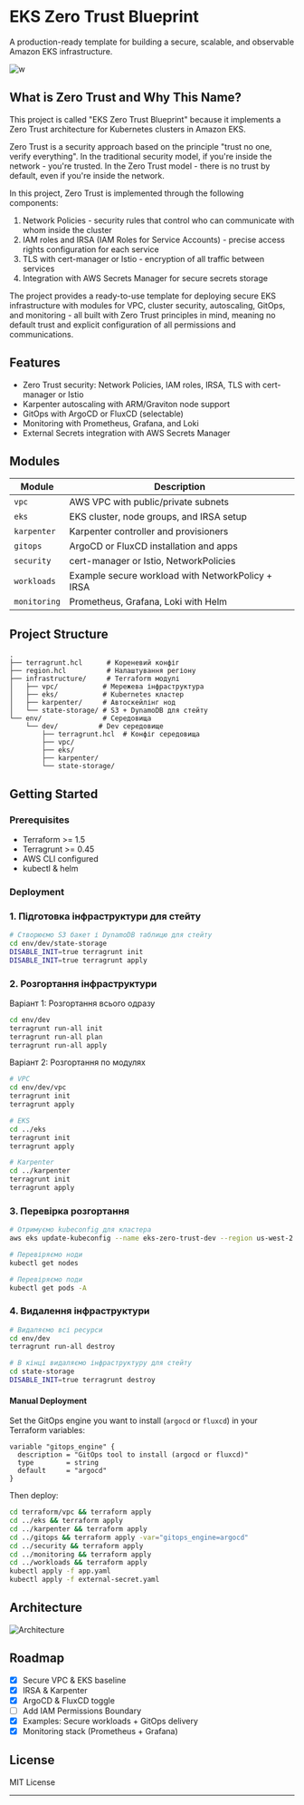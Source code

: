 # EKS Zero Trust Blueprint 

A production-ready template for building a secure, scalable, and observable Amazon EKS infrastructure.

![w](diagrams/zero-trust-eks.png)  

## What is Zero Trust and Why This Name?

This project is called "EKS Zero Trust Blueprint" because it implements a Zero Trust architecture for Kubernetes clusters in Amazon EKS.

Zero Trust is a security approach based on the principle "trust no one, verify everything". In the traditional security model, if you're inside the network - you're trusted. In the Zero Trust model - there is no trust by default, even if you're inside the network.

In this project, Zero Trust is implemented through the following components:

1. Network Policies - security rules that control who can communicate with whom inside the cluster
2. IAM roles and IRSA (IAM Roles for Service Accounts) - precise access rights configuration for each service
3. TLS with cert-manager or Istio - encryption of all traffic between services
4. Integration with AWS Secrets Manager for secure secrets storage

The project provides a ready-to-use template for deploying secure EKS infrastructure with modules for VPC, cluster security, autoscaling, GitOps, and monitoring - all built with Zero Trust principles in mind, meaning no default trust and explicit configuration of all permissions and communications.

## Features

- Zero Trust security: Network Policies, IAM roles, IRSA, TLS with cert-manager or Istio
- Karpenter autoscaling with ARM/Graviton node support
- GitOps with ArgoCD or FluxCD (selectable)
- Monitoring with Prometheus, Grafana, and Loki
- External Secrets integration with AWS Secrets Manager

## Modules

| Module        | Description                                             |
|---------------|---------------------------------------------------------|
| `vpc`         | AWS VPC with public/private subnets                    |
| `eks`         | EKS cluster, node groups, and IRSA setup               |
| `karpenter`   | Karpenter controller and provisioners                  |
| `gitops`      | ArgoCD or FluxCD installation and apps                 |
| `security`    | cert-manager or Istio, NetworkPolicies                 |
| `workloads`   | Example secure workload with NetworkPolicy + IRSA      |
| `monitoring`  | Prometheus, Grafana, Loki with Helm                    |

## Project Structure

```
.
├── terragrunt.hcl      # Кореневий конфіг
├── region.hcl          # Налаштування регіону
├── infrastructure/     # Terraform модулі
│   ├── vpc/           # Мережева інфраструктура
│   ├── eks/           # Kubernetes кластер
│   ├── karpenter/     # Автоскейлінг нод
│   └── state-storage/ # S3 + DynamoDB для стейту
└── env/               # Середовища
    └── dev/          # Dev середовище
        ├── terragrunt.hcl  # Конфіг середовища
        ├── vpc/
        ├── eks/
        ├── karpenter/
        └── state-storage/
```

## Getting Started

### Prerequisites
- Terraform >= 1.5
- Terragrunt >= 0.45
- AWS CLI configured
- kubectl & helm

### Deployment

### 1. Підготовка інфраструктури для стейту

```bash
# Створюємо S3 бакет і DynamoDB таблицю для стейту
cd env/dev/state-storage
DISABLE_INIT=true terragrunt init
DISABLE_INIT=true terragrunt apply
```

### 2. Розгортання інфраструктури

Варіант 1: Розгортання всього одразу
```bash
cd env/dev
terragrunt run-all init
terragrunt run-all plan
terragrunt run-all apply
```

Варіант 2: Розгортання по модулях
```bash
# VPC
cd env/dev/vpc
terragrunt init
terragrunt apply

# EKS
cd ../eks
terragrunt init
terragrunt apply

# Karpenter
cd ../karpenter
terragrunt init
terragrunt apply
```

### 3. Перевірка розгортання

```bash
# Отримуємо kubeconfig для кластера
aws eks update-kubeconfig --name eks-zero-trust-dev --region us-west-2

# Перевіряємо ноди
kubectl get nodes

# Перевіряємо поди
kubectl get pods -A
```

### 4. Видалення інфраструктури

```bash
# Видаляємо всі ресурси
cd env/dev
terragrunt run-all destroy

# В кінці видаляємо інфраструктуру для стейту
cd state-storage
DISABLE_INIT=true terragrunt destroy
```

#### Manual Deployment

Set the GitOps engine you want to install (`argocd` or `fluxcd`) in your Terraform variables:

```hcl
variable "gitops_engine" {
  description = "GitOps tool to install (argocd or fluxcd)"
  type        = string
  default     = "argocd"
}
```

Then deploy:

```bash
cd terraform/vpc && terraform apply
cd ../eks && terraform apply
cd ../karpenter && terraform apply
cd ../gitops && terraform apply -var="gitops_engine=argocd"
cd ../security && terraform apply
cd ../monitoring && terraform apply
cd ../workloads && terraform apply
kubectl apply -f app.yaml
kubectl apply -f external-secret.yaml
```

## Architecture

![Architecture](diagrams/architecture.png)

## Roadmap

- [x] Secure VPC & EKS baseline
- [x] IRSA & Karpenter
- [x] ArgoCD & FluxCD toggle
- [ ] Add IAM Permissions Boundary
- [x] Examples: Secure workloads + GitOps delivery
- [x] Monitoring stack (Prometheus + Grafana)

##  License

MIT License

---
